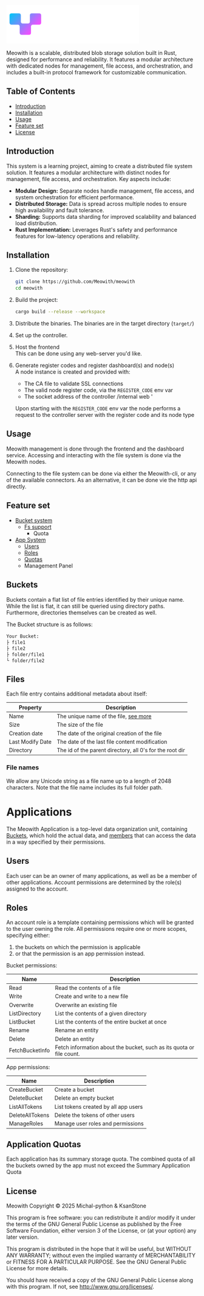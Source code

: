 <img src="assets/meowith-full.svg" height="100" alt="Meowith logo">

Meowith is a scalable, distributed blob storage solution built in Rust, designed for performance and reliability. It
features a modular architecture with dedicated nodes for management, file access, and orchestration, and includes a
built-in protocol framework for customizable communication.

## Table of Contents

- [Introduction](#introduction)
- [Installation](#installation)
- [Usage](#usage)
- [Feature set](#feature-set)
- [License](#license)

## Introduction
This system is a learning project, aiming to create a distributed file system solution. It features a modular architecture with distinct nodes for management, file access, and orchestration. Key aspects include:

- **Modular Design:** Separate nodes handle management, file access, and system orchestration for efficient performance.
- **Distributed Storage:** Data is spread across multiple nodes to ensure high availability and fault tolerance.
- **Sharding:** Supports data sharding for improved scalability and balanced load distribution.
- **Rust Implementation:** Leverages Rust's safety and performance features for low-latency operations and reliability.

## Installation

1. Clone the repository:
   ```bash
   git clone https://github.com/Meowith/meowith
   cd meowith
   ```
2. Build the project:
   ```bash
   cargo build --release --workspace
   ```
3. Distribute the binaries.
   The binaries are in the target directory (`target/`)
4. Set up the controller.
5. Host the frontend  
   This can be done using any web-server you'd like.
6. Generate register codes and register dashboard(s) and node(s)  
   A node instance is created and provided with:
    - The CA file to validate SSL connections
    - The valid node register code, via the `REGISTER_CODE` env var
    - The socket address of the controller /internal web '

   Upon starting with the `REGISTER_CODE` env var the node performs a request to the controller
   server with the register code and its node type

## Usage

Meowith management is done through the frontend and the dashboard service.
Accessing and interacting with the file system
is done via the Meowith nodes.

Connecting to the file system can be done via either the Meowith-cli, or any of the available connectors.
As an alternative, it can be done vie the http api directly.

## Feature set

- [Bucket system](#Buckets)
    - [Fs support](#Files)
        - Quota
- [App System](#Applications)
    - [Users](#users)
    - [Roles](#roles)
    - [Quotas](#application-quotas)
    - Management Panel

## Buckets

Buckets contain a flat list of file entries identified by their unique name.
While the list is flat, it can still be queried using directory paths.
Furthermore, directories themselves can be created as well.

The Bucket structure is as follows:

```
Your Bucket:
├ file1
├ file2
├ folder/file1
└ folder/file2
```

## Files

Each file entry contains additional metadata about itself:

| Property         | Description                                              |
|------------------|----------------------------------------------------------|
| Name             | The unique name of the file, [see more](#file-names)     |
| Size             | The size of the file                                     |
| Creation date    | The date of the original creation of the file            |
| Last Modify Date | The date of the last file content modification           |
| Directory        | The id of the parent directory, all 0's for the root dir |

### File names

We allow any Unicode string as a file name up to a length of 2048 characters.
Note that the file name includes its full folder path.

# Applications

The Meowith Application is a top-level data organization unit, containing [Buckets](#buckets), which hold the actual
data, and [members](#users) that can access the data in a way specified by their permissions.

## Users

Each user can be an owner of many applications, as well as be a member of other applications.
Account permissions are determined by the role(s) assigned to the account.

## Roles

An account role is a template containing permissions which will be granted to the user owning the role.
All permissions require one or more scopes, specifying either:
1. the buckets on which the permission is applicable
2. or that the permission is an app permission instead.

Bucket permissions:

| Name            | Description                                                          |
|-----------------|----------------------------------------------------------------------|
| Read            | Read the contents of a file                                          |
| Write           | Create and write to a new file                                       |
| Overwrite       | Overwrite an existing file                                           |
| ListDirectory   | List the contents of a given directory                               |
| ListBucket      | List the contents of the entire bucket at once                       |
| Rename          | Rename an entity                                                     |
| Delete          | Delete an entity                                                     |
| FetchBucketInfo | Fetch information about the bucket, such as its quota or file count. |

App permissions:

| Name            | Description                          |
|-----------------|--------------------------------------|
| CreateBucket    | Create a bucket                      |
| DeleteBucket    | Delete an empty bucket               |
| ListAllTokens   | List tokens created by all app users |
| DeleteAllTokens | Delete the tokens of other users     |
| ManageRoles     | Manage user roles and permissions    |

## Application Quotas

Each application has its summary storage quota.
The combined quota of all the buckets owned by the app must not exceed the Summary Application Quota

## License

Meowith
Copyright &copy; 2025    Michal-python & KsanStone

This program is free software: you can redistribute it and/or modify
it under the terms of the GNU General Public License as published by
the Free Software Foundation, either version 3 of the License, or
(at your option) any later version.

This program is distributed in the hope that it will be useful,
but WITHOUT ANY WARRANTY; without even the implied warranty of
MERCHANTABILITY or FITNESS FOR A PARTICULAR PURPOSE.  See the
GNU General Public License for more details.

You should have received a copy of the GNU General Public License
along with this program.  If not, see <http://www.gnu.org/licenses/>.